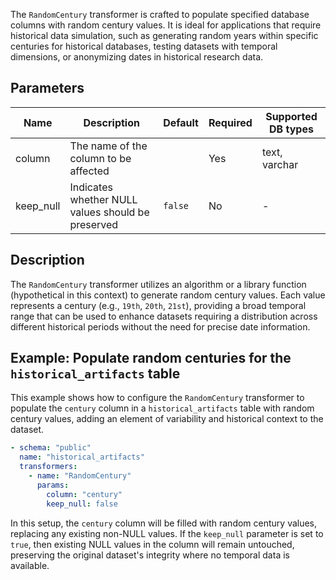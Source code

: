 The `RandomCentury` transformer is crafted to populate specified database columns with random century values. It is ideal for applications that require historical data simulation, such as generating random years within specific centuries for historical databases, testing datasets with temporal dimensions, or anonymizing dates in historical research data.

## Parameters

| Name      | Description                                          | Default | Required | Supported DB types |
|-----------|------------------------------------------------------|---------|----------|--------------------|
| column    | The name of the column to be affected               |         | Yes      | text, varchar      |
| keep_null | Indicates whether NULL values should be preserved  | `false` | No       | -                  |

## Description

The `RandomCentury` transformer utilizes an algorithm or a library function (hypothetical in this context) to generate random century values. Each value represents a century (e.g., `19th`, `20th`, `21st`), providing a broad temporal range that can be used to enhance datasets requiring a distribution across different historical periods without the need for precise date information.

## Example: Populate random centuries for the `historical_artifacts` table

This example shows how to configure the `RandomCentury` transformer to populate the `century` column in a `historical_artifacts` table with random century values, adding an element of variability and historical context to the dataset.

```yaml title="RandomCentury transformer example"
- schema: "public"
  name: "historical_artifacts"
  transformers:
    - name: "RandomCentury"
      params:
        column: "century"
        keep_null: false
```

In this setup, the `century` column will be filled with random century values, replacing any existing non-NULL values. If the `keep_null` parameter is set to `true`, then existing NULL values in the column will remain untouched, preserving the original dataset's integrity where no temporal data is available.
